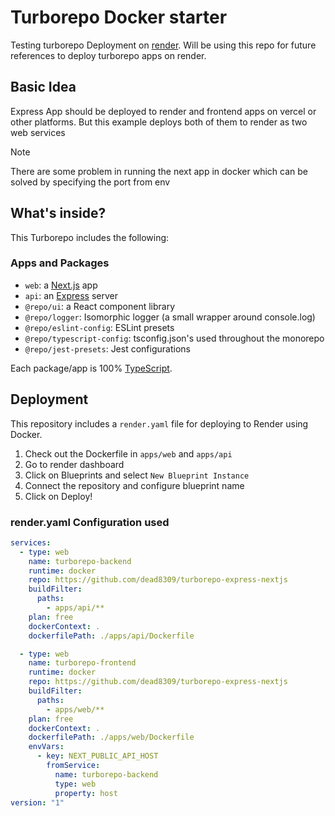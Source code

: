 # Turborepo Docker starter

Testing turborepo Deployment on [render](render.com). Will be using this repo for future references to deploy turborepo apps on render.

## Basic Idea

Express App should be deployed to render and frontend apps on vercel or other platforms.
But this example deploys both of them to render as two web services

> [!NOTE]
> There are some problem in running the next app in docker which can be solved by specifying the port from env

## What's inside?

This Turborepo includes the following:

### Apps and Packages

- `web`: a [Next.js](https://nextjs.org/) app
- `api`: an [Express](https://expressjs.com/) server
- `@repo/ui`: a React component library
- `@repo/logger`: Isomorphic logger (a small wrapper around console.log)
- `@repo/eslint-config`: ESLint presets
- `@repo/typescript-config`: tsconfig.json's used throughout the monorepo
- `@repo/jest-presets`: Jest configurations

Each package/app is 100% [TypeScript](https://www.typescriptlang.org/).

## Deployment

This repository includes a `render.yaml` file for deploying to Render using Docker.

1. Check out the Dockerfile in `apps/web` and `apps/api`
2. Go to render dashboard
3. Click on Blueprints and select `New Blueprint Instance`
4. Connect the repository and configure blueprint name
5. Click on Deploy!

### render.yaml Configuration used

```yaml
services:
  - type: web
    name: turborepo-backend
    runtime: docker
    repo: https://github.com/dead8309/turborepo-express-nextjs
    buildFilter:
      paths:
        - apps/api/**
    plan: free
    dockerContext: .
    dockerfilePath: ./apps/api/Dockerfile

  - type: web
    name: turborepo-frontend
    runtime: docker
    repo: https://github.com/dead8309/turborepo-express-nextjs
    buildFilter:
      paths:
        - apps/web/**
    plan: free
    dockerContext: .
    dockerfilePath: ./apps/web/Dockerfile
    envVars:
      - key: NEXT_PUBLIC_API_HOST
        fromService:
          name: turborepo-backend
          type: web
          property: host
version: "1"
```
